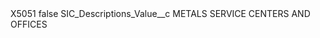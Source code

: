 <?xml version="1.0" encoding="UTF-8"?>
<CustomMetadata xmlns="http://soap.sforce.com/2006/04/metadata" xmlns:xsi="http://www.w3.org/2001/XMLSchema-instance" xmlns:xsd="http://www.w3.org/2001/XMLSchema">
    <label>X5051</label>
    <protected>false</protected>
    <values>
        <field>SIC_Descriptions_Value__c</field>
        <value xsi:type="xsd:string">METALS SERVICE CENTERS AND OFFICES</value>
    </values>
</CustomMetadata>
